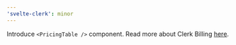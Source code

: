 ```yaml
---
'svelte-clerk': minor
---
```


Introduce `<PricingTable />` component. Read more about Clerk Billing [here](https://clerk.com/billing).
